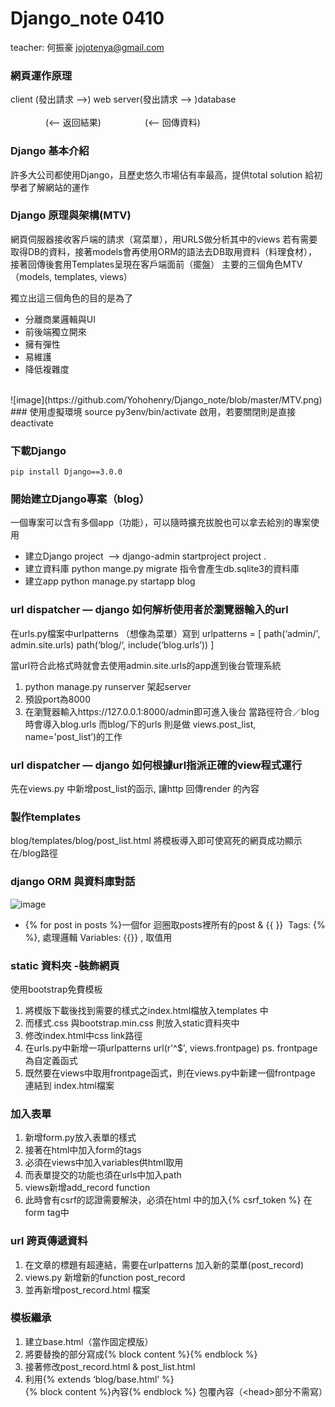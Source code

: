 # Django_note 0410
teacher: 何振豪&nbsp;jojotenya@gmail.com

### 網頁運作原理
client (發出請求 —>) web server(發出請求 —> )database<br>	
&emsp;&emsp;&emsp;&emsp;(<— 返回結果)&emsp;&emsp;&emsp;&emsp;&emsp;(<— 回傳資料)

### Django 基本介紹
許多大公司都使用Django，且歷史悠久市場佔有率最高，提供total solution 給初學者了解網站的運作

### Django 原理與架構(MTV)
網頁伺服器接收客戶端的請求（寫菜單），用URLS做分析其中的views 若有需要取得DB的資料，接著models會再使用ORM的語法去DB取用資料（料理食材），接著回傳後套用Templates呈現在客戶端面前（擺盤）
主要的三個角色MTV（models, templates, views）
<br>

獨立出這三個角色的目的是為了
* 分離商業邏輯與UI
* 前後端獨立開來
* 擁有彈性
* 易維護
* 降低複雜度
<br>
![image](https://github.com/Yohohenry/Django_note/blob/master/MTV.png)
<br>
### 使用虛擬環境
source py3env/bin/activate 啟用，若要關閉則是直接deactivate

### 下載Django
`pip install Django==3.0.0`

### 開始建立Django專案（blog）
一個專案可以含有多個app（功能），可以隨時擴充拔脫也可以拿去給別的專案使用
* 建立Django project  —> django-admin startproject project .
* 建立資料庫 python mange.py migrate 指令會產生db.sqlite3的資料庫
* 建立app python manage.py startapp blog

### url dispatcher — django 如何解析使用者於瀏覽器輸入的url
在urls.py檔案中urlpatterns （想像為菜單）寫到 
urlpatterns = [
    path(‘admin/', admin.site.urls)
   path(‘blog/‘, include(‘blog.urls’))
]

當url符合此格式時就會去使用admin.site.urls的app進到後台管理系統
1. python manage.py runserver 架起server
2. 預設port為8000 
3. 在瀏覽器輸入https://127.0.0.1:8000/admin即可進入後台
當路徑符合／blog時會導入blog.urls
而blog/下的urls 則是做 views.post_list, name='post_list’)的工作

### url dispatcher — django 如何根據url指派正確的view程式運行
先在views.py 中新增post_list的函示, 讓http 回傳render 的內容

### 製作templates
blog/templates/blog/post_list.html 
將模板導入即可使寫死的網頁成功顯示在/blog路徑

### django ORM 與資料庫對話
![image](https://github.com/Yohohenry/Django_note/query.png)
* {% for post in posts %}一個for 迴圈取posts裡所有的post & {{ }}  Tags: {% %}, 處理邏輯 Variables: {{}} , 取值用
### static 資料夾 -裝飾網頁
使用bootstrap免費模板
1. 將模版下載後找到需要的樣式之index.html檔放入templates 中
2. 而樣式.css 與bootstrap.min.css 則放入static資料夾中
3. 修改index.html中css link路徑
4. 在urls.py中新增一項urlpatterns url(r'^$', views.frontpage)  ps. frontpage為自定義函式
5. 既然要在views中取用frontpage函式，則在views.py中新建一個frontpage 連結到 index.html檔案

### 加入表單
1. 新增form.py放入表單的樣式
2. 接著在html中加入form的tags
3. 必須在views中加入variables供html取用
4. 而表單提交的功能也須在urls中加入path
5. views新增add_record function
6. 此時會有csrf的認證需要解決，必須在html 中的加入{% csrf_token %} 在form tag中

### url 跨頁傳遞資料
1. 在文章的標題有超連結，需要在urlpatterns 加入新的菜單(post_record)
2. views.py 新增新的function post_record
3. 並再新增post_record.html 檔案

### 模板繼承
1. 建立base.html（當作固定模版）
2. 將要替換的部分寫成{% block content %}{% endblock %}
3. 接著修改post_record.html & post_list.html
4. 利用{% extends ‘blog/base.html’ %}
<br>{% block content %}內容{% endblock %} 包覆內容（\<head>部分不需寫）

